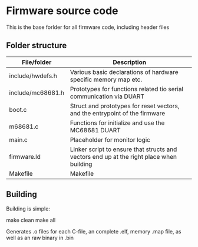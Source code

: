 # Firmware source code
This is the base forlder for all firmware code, including header files 

## Folder structure

| File/folder       | Description                                                                              |
|-------------------|------------------------------------------------------------------------------------------|
| include/hwdefs.h  | Various basic declarations of hardware specific memory map etc.                          |
| include/mc68681.h | Prototypes for functions related tio serial communication via DUART                      |
| boot.c            | Struct and prototypes for reset vectors, and the entrypoint of the firmware              |
| m68681.c          | Functions for initialize and use the MC68681 DUART                                       |
| main.c            | Placeholder for monitor logic                                                            |
| firmware.ld       | Linker script to ensure that structs and vectors end up at the right place when building |                                      |
| Makefile          | Makefile                                                                                 |

## Building

Building is simple:

make clean
make all

Generates .o files for each C-file, an complete .elf, memory .map file, as well as an raw binary in .bin


